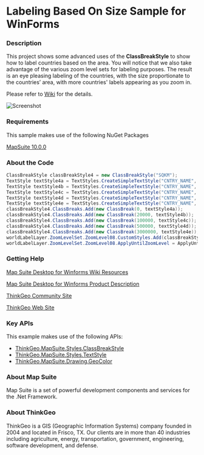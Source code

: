 # Labeling Based On Size Sample for WinForms

### Description

This project shows some advanced uses of the **ClassBreakStyle** to show how to label countries based on the area. You will notice that we also take advantage of the various zoom level sets for labeling purposes. The result is an eye pleasing labeling of the countries,  with the size proportionate to the countries’ area, with more countries' labels appearing as you zoom in.

Please refer to [Wiki](http://wiki.thinkgeo.com/wiki/map_suite_desktop_for_winforms) for the details.

![Screenshot](https://github.com/ThinkGeo/LabelingBasedOnSizeSample-ForWinForms/blob/master/ScreenShot.png)

### Requirements
This sample makes use of the following NuGet Packages

[MapSuite 10.0.0](https://www.nuget.org/packages?q=ThinkGeo)

### About the Code
```csharp
ClassBreakStyle classBreakStyle4 = new ClassBreakStyle("SQKM");
TextStyle textStyle4a = TextStyles.CreateSimpleTextStyle("CNTRY_NAME", "Arial", 9, DrawingFontStyles.Regular, GeoColor.StandardColors.Black, GeoColor.StandardColors.White, 2, 0, 0);
TextStyle textStyle4b = TextStyles.CreateSimpleTextStyle("CNTRY_NAME", "Arial", 12, DrawingFontStyles.Regular, GeoColor.StandardColors.Black, GeoColor.StandardColors.White, 2, 0, 0);
TextStyle textStyle4c = TextStyles.CreateSimpleTextStyle("CNTRY_NAME", "Arial", 14, DrawingFontStyles.Regular, GeoColor.StandardColors.Black, GeoColor.StandardColors.White, 2, 0, 0);
TextStyle textStyle4d = TextStyles.CreateSimpleTextStyle("CNTRY_NAME", "Arial", 18, DrawingFontStyles.Regular, GeoColor.StandardColors.Black, GeoColor.StandardColors.White, 2, 0, 0);
TextStyle textStyle4e = TextStyles.CreateSimpleTextStyle("CNTRY_NAME", "Arial", 22, DrawingFontStyles.Regular, GeoColor.StandardColors.Black, GeoColor.StandardColors.White, 3, 0, 0);
classBreakStyle4.ClassBreaks.Add(new ClassBreak(0, textStyle4a));
classBreakStyle4.ClassBreaks.Add(new ClassBreak(20000, textStyle4b));
classBreakStyle4.ClassBreaks.Add(new ClassBreak(100000, textStyle4c));
classBreakStyle4.ClassBreaks.Add(new ClassBreak(500000, textStyle4d));
classBreakStyle4.ClassBreaks.Add(new ClassBreak(3000000, textStyle4e));
worldLabelLayer.ZoomLevelSet.ZoomLevel08.CustomStyles.Add(classBreakStyle4);
worldLabelLayer.ZoomLevelSet.ZoomLevel08.ApplyUntilZoomLevel = ApplyUntilZoomLevel.Level20;
```
### Getting Help

[Map Suite Desktop for Winforms Wiki Resources](http://wiki.thinkgeo.com/wiki/map_suite_desktop_for_winforms)

[Map Suite Desktop for Winforms Product Description](https://thinkgeo.com/ui-controls#desktop-platforms)

[ThinkGeo Community Site](http://community.thinkgeo.com/)

[ThinkGeo Web Site](http://www.thinkgeo.com)

### Key APIs
This example makes use of the following APIs:

- [ThinkGeo.MapSuite.Styles.ClassBreakStyle](http://wiki.thinkgeo.com/wiki/api/thinkgeo.mapsuite.styles.classbreakstyle)
- [ThinkGeo.MapSuite.Styles.TextStyle](http://wiki.thinkgeo.com/wiki/api/thinkgeo.mapsuite.styles.textstyle)
- [ThinkGeo.MapSuite.Drawing.GeoColor](http://wiki.thinkgeo.com/wiki/api/thinkgeo.mapsuite.drawing.geocolor)

### About Map Suite
Map Suite is a set of powerful development components and services for the .Net Framework.

### About ThinkGeo
ThinkGeo is a GIS (Geographic Information Systems) company founded in 2004 and located in Frisco, TX. Our clients are in more than 40 industries including agriculture, energy, transportation, government, engineering, software development, and defense.
